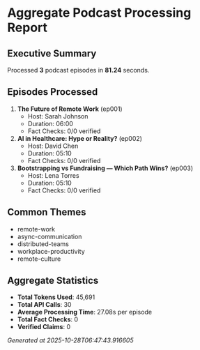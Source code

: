 # Aggregate Podcast Processing Report

## Executive Summary
Processed **3** podcast episodes in **81.24** seconds.

## Episodes Processed
1. **The Future of Remote Work** (ep001)
   - Host: Sarah Johnson
   - Duration: 06:00
   - Fact Checks: 0/0 verified
2. **AI in Healthcare: Hype or Reality?** (ep002)
   - Host: David Chen
   - Duration: 05:10
   - Fact Checks: 0/0 verified
3. **Bootstrapping vs Fundraising — Which Path Wins?** (ep003)
   - Host: Lena Torres
   - Duration: 05:10
   - Fact Checks: 0/0 verified

## Common Themes
- remote-work
- async-communication
- distributed-teams
- workplace-productivity
- remote-culture

## Aggregate Statistics
- **Total Tokens Used**: 45,691
- **Total API Calls**: 30
- **Average Processing Time**: 27.08s per episode
- **Total Fact Checks**: 0
- **Verified Claims**: 0

_Generated at 2025-10-28T06:47:43.916605_
